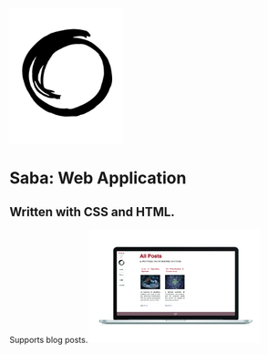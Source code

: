 <img src="resources/saba_logo_transparent.png" height="240" width="200" text-align="right"> 
<h1>Saba: Web Application</h1>
<h2>Written with CSS and HTML.</h2>
Supports blog posts.
<img src="resources/saba_laptop.png" width="300" height="200" text-align="right">
